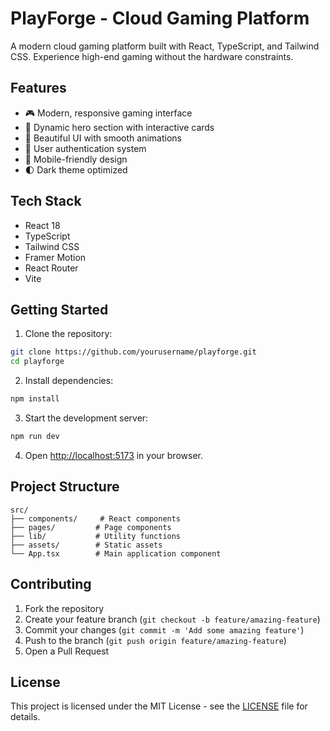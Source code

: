 # PlayForge - Cloud Gaming Platform

A modern cloud gaming platform built with React, TypeScript, and Tailwind CSS. Experience high-end gaming without the hardware constraints.

## Features

- 🎮 Modern, responsive gaming interface
- 🌟 Dynamic hero section with interactive cards
- 🎨 Beautiful UI with smooth animations
- 🔐 User authentication system
- 📱 Mobile-friendly design
- 🌓 Dark theme optimized

## Tech Stack

- React 18
- TypeScript
- Tailwind CSS
- Framer Motion
- React Router
- Vite

## Getting Started

1. Clone the repository:
```bash
git clone https://github.com/yourusername/playforge.git
cd playforge
```

2. Install dependencies:
```bash
npm install
```

3. Start the development server:
```bash
npm run dev
```

4. Open [http://localhost:5173](http://localhost:5173) in your browser.

## Project Structure

```
src/
├── components/     # React components
├── pages/         # Page components
├── lib/           # Utility functions
├── assets/        # Static assets
└── App.tsx        # Main application component
```

## Contributing

1. Fork the repository
2. Create your feature branch (`git checkout -b feature/amazing-feature`)
3. Commit your changes (`git commit -m 'Add some amazing feature'`)
4. Push to the branch (`git push origin feature/amazing-feature`)
5. Open a Pull Request

## License

This project is licensed under the MIT License - see the [LICENSE](LICENSE) file for details. 